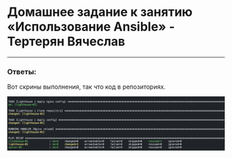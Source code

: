 # Домашнее задание к занятию «Использование Ansible» - Тертерян Вячеслав

---

### Ответы:

Вот скрины выполнения, так что код в репозиториях.  

![alt text](https://github.com/Marsianec/homework19-3/blob/main/img/1.png)  